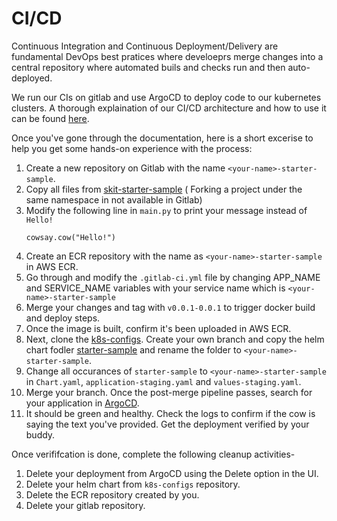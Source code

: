 # CI/CD 

Continuous Integration and Continuous Deployment/Delivery are fundamental DevOps best pratices where develoeprs merge changes into a central repository where automated buils and checks run and then auto-deployed. 

We run our CIs on gitlab and use ArgoCD to deploy code to our kubernetes clusters. 
A thorough explaination of our CI/CD architecture and how to use it can be found [here](https://outline.vernacular.ai/doc/build-and-deploy-using-cicd-TQrnrCpBox).

Once you've gone through the documentation, here is a short excerise to help you get some hands-on experience with the process:

1. Create a new repository on Gitlab with the name `<your-name>-starter-sample`.
2. Copy all files from [skit-starter-sample](https://gitlab.com/vernacularai/starter-sample) ( Forking a project under the same namespace in not available in Gitlab)
3. Modify the following line in `main.py` to print your message instead of `Hello!`
    ```
    cowsay.cow("Hello!")
    ```
4. Create an ECR repository with the name as `<your-name>-starter-sample` in AWS ECR.
5. Go through and modify the `.gitlab-ci.yml` file by changing APP_NAME and SERVICE_NAME variables with your service name which is `<your-name>-starter-sample`
6. Merge your changes and tag with `v0.0.1-0.0.1` to trigger docker build and deploy steps.
7. Once the image is built, confirm it's been uploaded in AWS ECR. 
8. Next, clone the [k8s-configs](https://gitlab.com/vernacularai/kubernetes/k8s-configs). Create your own branch and copy the helm chart fodler [starter-sample](link) and rename the folder to `<your-name>-starter-sample`.
9. Change all occurances of `starter-sample` to `<your-name>-starter-sample` in `Chart.yaml`, `application-staging.yaml` and `values-staging.yaml`.
10. Merge your branch.  Once the post-merge pipeline passes, search for your application in [ArgoCD](https://argocd.vernacular.ai). 
11. It should be green and healthy. Check the logs to confirm if the cow is saying the text you've provided. Get the deployment verified by your buddy. 

Once verififcation is done, complete the following cleanup activities-
1. Delete your deployment from ArgoCD using the Delete option in the UI.
2. Delete your helm chart from `k8s-configs` repository.
3. Delete the ECR repository created by you. 
4. Delete your gitlab repository. 